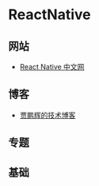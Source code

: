 # ReactNative


## 网站
- [React Native 中文网](http://reactnative.cn/)

## 博客
- [贾鹏辉的技术博客](http://www.devio.org/)

## 专题

## 基础





